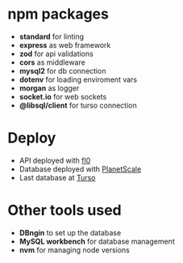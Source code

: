 # npm packages
- **standard** for linting
- **express** as web framework
- **zod** for api validations
- **cors** as middleware
- **mysql2** for db connection
- **dotenv** for loading enviroment vars
- **morgan** as logger
- **socket.io** for web sockets
- **@libsql/client** for turso connection

# Deploy
- API deployed with [fl0](https://app.fl0.com/nacho-workspace/curso-node-midudev)
- Database deployed with [PlanetScale](https://app.planetscale.com/nachodoradollamas/moviesdb)
- Last database at [Turso]()

# Other tools used
- **DBngin** to set up the database
- **MySQL workbench** for database management
- **nvm** for managing node versions